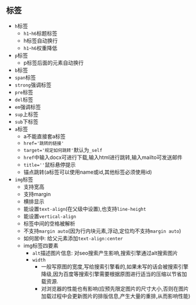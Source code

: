 ## 标签
- `h`标签
    - `h1`-`h6`标题标签
    - h标签自动换行
    - `h1`-`h6`权重降低
- `p`标签
    - p标签后面的元素自动换行
- `b`标签
- `span`标签
- `strong`强调标签
- `pre`标签
- `del`标签
- `em`强调标签
- `sup`上标签
- `sub`下标签
- `a`标签
    - a不能直接套a标签
    - `href='跳转的链接'`
    - `target='规定如何跳转'`默认为`_self`
    - `href`中输入docx可进行下载,输入html进行跳转,输入mailto可发送邮件
    - `title=''`鼠标悬停提示
    - 锚点跳转(a标签可以使用name或id,其他标签必须使用id)
- `img`标签
    - 支持宽高
    - 支持margin
    - 横排显示
    - 能设置`text-align`(在父级中设置),也支持`line-height`
    - 能设置`vertical-align`
    - 标签中间的空格被解析
    - 不支持`margin auto`(因为行内块元素,浮动,定位均不支持`margin auto`)
    - 如何居中: 给父元素添加`text-align:center`
    - img标签四要素
        - `alt`描述图片信息: 对seo搜索产生影响,搜索引擎通过alt搜索图片
        - `width`
            - 一般写原图的宽度,写给搜索引擎看的,如果未写的话会被搜索引擎降级,因为百度等搜索引擎需要根据原图进行适当的压缩以节省加载资源.
            - 对浏览器的性能也有影响(应预先限定图片的尺寸大小,否则在图片加载过程中会更新图片的排版信息,产生大量的重排,从而影响性能)